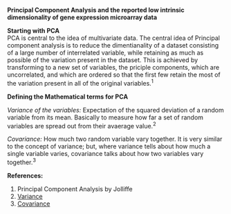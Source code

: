 **Principal Component Analysis and the reported low intrinsic dimensionality of gene expression microarray data**

**Starting with PCA**  
PCA is central to the idea of multivariate data.
The central idea of Principal component analysis is to reduce the dimentianality of a dataset consisting of a large number of interrelated variable, while retaining as much as possible of the variation present in the dataset. This is achieved by transforming to a new set of variables, the priciple components, which are uncorrelated, and which are ordered so that the first few retain the most of the variation present in all of the original variables.<sup>1</sup>

**Defining the Mathematical terms for PCA**  

*Variance of the variables:* Expectation of the squared deviation of a random variable from its mean. Basically to measure how far a set of random variables are spread out from their avaerage value.<sup>2</sup>  

*Covariance:* How much two random variable vary together. It is very similar to the concept of variance; but, where variance tells about how much a single variable varies, covariance talks about how two variables vary together.<sup>3</sup>  



**References:**  
1. Principal Component Analysis by Jolliffe
2. [Variance](https://en.wikipedia.org/wiki/Variance)
3. [Covariance](http://www.statisticshowto.com/covariance/)
